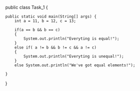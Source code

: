 public class Task_1 {

	public static void main(String[] args) {
		int a = 11, b = 12, c = 13;
		
		if(a == b && b == c) 
		{
			System.out.println("Everyting is equal!");
		} 
		else if( a != b && b != c && a != c) 
		{
			System.out.println("Everyting is unequal!");
		}
		else System.out.println("We've got equal elements!");

	}

}
